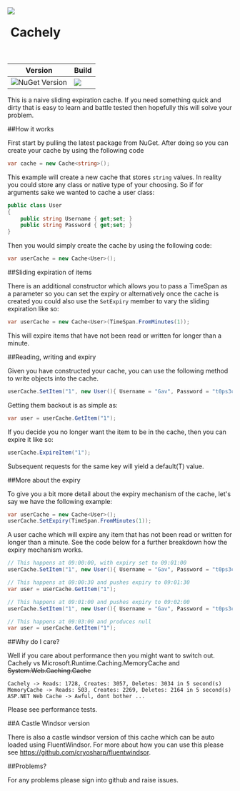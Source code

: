 <img align="left" src="https://avatars0.githubusercontent.com/u/7360948?v=3" />

&nbsp;Cachely<br /><br />
=============

| Version | Build |
|---------|---------|
| ![NuGet Version](https://img.shields.io/nuget/v/Cachely.svg) |  <a href= "https://ci.appveyor.com/project/fir3pho3nixx/fluentwindsor"><img src="https://ci.appveyor.com/api/projects/status/8nj9cgfnw9spqbpr/branch/master?svg=true" /></a> |

This is a naive sliding expiration cache. If you need something quick and dirty that is easy to learn and
battle tested then hopefully this will solve your problem.

##How it works

First start by pulling the latest package from NuGet. After doing so you can create your cache by using the following code

``` csharp
var cache = new Cache<string>();
```

This example will create a new cache that stores `string` values. In reality you could store any class or native type of 
your choosing. So if for arguments sake we wanted to cache a user class:

``` csharp
public class User 
{ 
	public string Username { get;set; } 
	public string Password { get;set; } 
}
```

Then you would simply create the cache by using the following code:

``` csharp
var userCache = new Cache<User>();
```

##Sliding expiration of items

There is an additional constructor which allows you to pass a TimeSpan as a parameter so you can set the expiry or alternatively
once the cache is created you could also use the `SetExpiry` member to vary the sliding expiration like so:

``` csharp
var userCache = new Cache<User>(TimeSpan.FromMinutes(1));
```

This will expire items that have not been read or written for longer than a minute. 

##Reading, writing and expiry

Given you have constructed your cache, you can use the following method to write objects into the cache. 

``` csharp
userCache.SetItem("1", new User(){ Username = "Gav", Password = "t0ps3cr3t" });
```

Getting them backout is as simple as:

``` csharp
var user = userCache.GetItem("1");
```

If you decide you no longer want the item to be in the cache, then you can expire it like so:

``` csharp
userCache.ExpireItem("1");
```

Subsequent requests for the same key will yield a default(T) value. 

##More about the expiry

To give you a bit more detail about the expiry mechanism of the cache, let's say we have the following example: 

``` csharp
var userCache = new Cache<User>();
userCache.SetExpiry(TimeSpan.FromMinutes(1));
```

A user cache which will expire any item that has not been read or written for longer than a minute. See the code below
for a further breakdown how the expiry mechanism works.

``` csharp
// This happens at 09:00:00, with expiry set to 09:01:00
userCache.SetItem("1", new User(){ Username = "Gav", Password = "t0ps3cr3t" }); 

// This happens at 09:00:30 and pushes expiry to 09:01:30
var user = userCache.GetItem("1"); 

// This happens at 09:01:00 and pushes expiry to 09:02:00
userCache.SetItem("1", new User(){ Username = "Gav", Password = "t0ps3cr3t" }); 

// This happens at 09:03:00 and produces null
var user = userCache.GetItem("1"); 
```

##Why do I care?

Well if you care about performance then you might want to switch out. Cachely vs Microsoft.Runtime.Caching.MemoryCache and ~~System.Web.Caching.Cache~~

	Cachely -> Reads: 1728, Creates: 3057, Deletes: 3034 in 5 second(s)
	MemoryCache -> Reads: 503, Creates: 2269, Deletes: 2164 in 5 second(s)
	ASP.NET Web Cache -> Awful, dont bother ... 

Please see performance tests.

##A Castle Windsor version

There is also a castle windsor version of this cache which can be auto loaded using FluentWindsor. For more about how you can use
this please see https://github.com/cryosharp/fluentwindsor.

##Problems?

For any problems please sign into github and raise issues.
